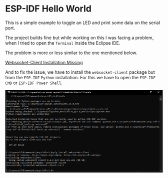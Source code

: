 ESP-IDF Hello World
====================

This is a simple example to toggle an LED and print some data on the serial port.

The project builds fine but while working on this I was facing a problem, when I tried to open the `Terminal` inside the Eclipse IDE.

The problem is more or less similar to the one mentioned below.

[Websocket-Client Installation Missing](https://github.com/espressif/idf-eclipse-plugin/issues/496)

And to fix the issue, we have to install the `websocket-client` package but from the `ESP-IDF` `Python` installation. For this we have to open the `ESP-IDF CMD` or `ESP-IDF Power Shell`.

![Install Websocket Client Package](../../Support/Install_websocket-client.PNG)